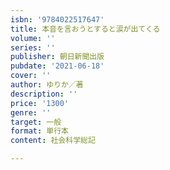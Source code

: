 ```yaml
---
isbn: '9784022517647'
title: 本音を言おうとすると涙が出てくる
volume: ''
series: ''
publisher: 朝日新聞出版
pubdate: '2021-06-18'
cover: ''
author: ゆりか／著
description: ''
price: '1300'
genre: ''
target: 一般
format: 単行本
content: 社会科学総記

---
```

